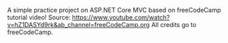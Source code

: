 A simple practice project on ASP.NET Core MVC based on freeCodeCamp tutorial video!
Source: https://www.youtube.com/watch?v=hZ1DASYd9rk&ab_channel=freeCodeCamp.org
All credits go to freeCodeCamp.
